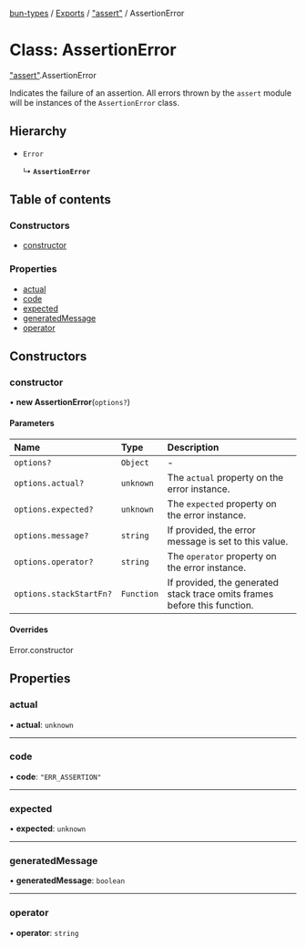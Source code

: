 [bun-types](https://oven-sh.github.io/bun-types/README.md) / [Exports](https://oven-sh.github.io/bun-types/modules.md) / ["assert"](https://oven-sh.github.io/bun-types/modules/assert_.md) / AssertionError

# Class: AssertionError

["assert"](https://oven-sh.github.io/bun-types/modules/assert_.md).AssertionError

Indicates the failure of an assertion. All errors thrown by the `assert` module
will be instances of the `AssertionError` class.

## Hierarchy

- `Error`

  ↳ **`AssertionError`**

## Table of contents

### Constructors

- [constructor](https://oven-sh.github.io/bun-types/classes/assert_.AssertionError.md#constructor)

### Properties

- [actual](https://oven-sh.github.io/bun-types/classes/assert_.AssertionError.md#actual)
- [code](https://oven-sh.github.io/bun-types/classes/assert_.AssertionError.md#code)
- [expected](https://oven-sh.github.io/bun-types/classes/assert_.AssertionError.md#expected)
- [generatedMessage](https://oven-sh.github.io/bun-types/classes/assert_.AssertionError.md#generatedmessage)
- [operator](https://oven-sh.github.io/bun-types/classes/assert_.AssertionError.md#operator)

## Constructors

### constructor

• **new AssertionError**(`options?`)

#### Parameters

| Name | Type | Description |
| :------ | :------ | :------ |
| `options?` | `Object` | - |
| `options.actual?` | `unknown` | The `actual` property on the error instance. |
| `options.expected?` | `unknown` | The `expected` property on the error instance. |
| `options.message?` | `string` | If provided, the error message is set to this value. |
| `options.operator?` | `string` | The `operator` property on the error instance. |
| `options.stackStartFn?` | `Function` | If provided, the generated stack trace omits frames before this function. |

#### Overrides

Error.constructor

## Properties

### actual

• **actual**: `unknown`

___

### code

• **code**: ``"ERR_ASSERTION"``

___

### expected

• **expected**: `unknown`

___

### generatedMessage

• **generatedMessage**: `boolean`

___

### operator

• **operator**: `string`
